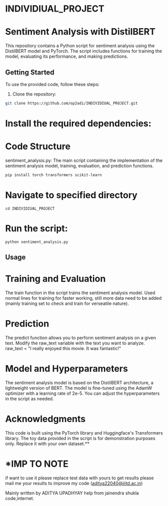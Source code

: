 # INDIVIDIUAL_PROJECT

# Sentiment Analysis with DistilBERT

This repository contains a Python script for sentiment analysis using the DistilBERT model and PyTorch. The script includes functions for training the model, evaluating its performance, and making predictions.

## Getting Started

To use the provided code, follow these steps:

1. Clone the repository:

```bash
git clone https://github.com/op2adi/INDIVIDIUAL_PROJECT.git
```

# Install the required dependencies:
  
# Code Structure
sentiment_analysis.py: The main script containing the implementation of the sentiment analysis model, training, evaluation, and prediction functions.
```bash
pip install torch transformers scikit-learn
```

# Navigate to specified directory

  ```cd INDIVIDIUAL_PROJECT```

# Run the script:
```python sentiment_analysis.py```


## Usage

# Training and Evaluation
The train function in the script trains the sentiment analysis model. Used normal lines for training for faster working, still more data need to be added (mainly training set to check and train for verseatile nature).


# Prediction
The predict function allows you to perform sentiment analysis on a given text. Modify the raw_text variable with the text you want to analyze.
raw_text = "I really enjoyed this movie. It was fantastic!"


# Model and Hyperparameters
The sentiment analysis model is based on the DistilBERT architecture, a lightweight version of BERT. The model is fine-tuned using the AdamW optimizer with a learning rate of 2e-5. You can adjust the hyperparameters in the script as needed.

# Acknowledgments
This code is built using the PyTorch library and Huggingface's Transformers library.
The toy data provided in the script is for demonstration purposes only. Replace it with your own dataset.**


# *IMP TO NOTE
if want to use it please replace test data with yours to get results please mail me your results to improve my code (aditya22040@iiitd.ac.in)

Mainly written by ADITYA UPADHYAY help from jainendra shukla code,internet.
